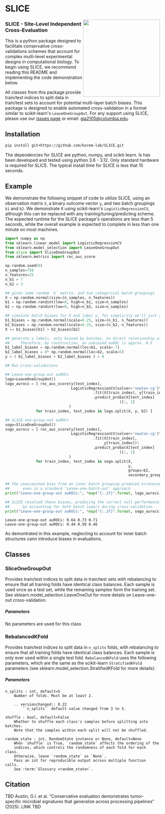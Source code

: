 **SLICE**
=============
<!-- badges: start -->
<!-- [![main](https://github.com/korem-lab/SLICE/actions/workflows/main.yml/badge.svg)](https://github.com/korem-lab/SLICE/actions/workflows/main.yml)
<!-- badges: end -->
<img src='vignettes/SLICE_logo.png' align="right" height="250" />

### SLICE - Site-Level Independent Cross-Evaluation

This is a python package designed to facilitate conservative cross-validations schemes that account for complex multi-level experimental designs in computational biology. To begin using SLICE, we recommend reading this README and implementing the code demonstration below.
<!--  reading it's [documentation pages](https://korem-lab.github.io/SLICE/). -->


All classes from this package provide train/test indices to split data in train/test sets to account for potential multi-layer batch biases. This package is designed to enable automated cross-validation in a format similar to scikit-learn's `LeaveOneGroupOut`. 
For any support using SLICE, please use our <a href="https://github.com/korem-lab/SLICE/issues">issues page</a> or email: gia2105@columbia.edu.

**Installation**
-------------------
```bash
pip install git+https://github.com/korem-lab/SLICE.git
```
The dependencies for SLICE are python, numpy, and scikit-learn. Is has been developed and tested using python 3.6 - 3.12. Only standard hardware is required for SLICE. The typical install time for SLICE is less that 15 seconds. 


**Example**
-----------------
We demonstrate the following snippet of code to utilize SLICE, using an observation matrix `X`, a binary outcome vector `y`, and two batch groupings `b1` and `b2`. We demonstrate it using scikit-learn's `LogisticRegressionCV`, although this can be replaced with any training/tuning/predicting scheme. The expected runtime for the SLICE package's operations are less than 5 seconds, while the overall example is expected to complete in less than one minute on most machines.

```python
import numpy as np 
from sklearn.linear_model import LogisticRegressionCV
from sklearn.model_selection import LeaveOneGroupOut
from slice import SliceOneGroupOut
from sklearn.metrics import roc_auc_score

np.random.seed(0)
n_samples=750
n_features=25
n_b1 = 7
n_b2 = 3

## given some random `X` matrix, and two categorical batch groupings
X = np.random.normal(size=(n_samples, n_features))
b1 = np.random.randint(low=0, high=n_b1, size=n_samples)
b2 = np.random.randint(low=0, high=n_b2, size=n_samples)

## simulate batch biases for X and label y, for simplicity we'll just add biased noise to X
b1_biases = np.random.normal(scale=0.25, size=(n_b1, n_features))
b2_biases = np.random.normal(scale=0.25, size=(n_b2, n_features))
X += b1_biases[b1] + b2_biases[b2]

## generate y labels, only biased by batches, no direct relationship with X
##     Therefore, by construction, an unbiased auROC is approx. 0.5
b1_label_biases = np.random.normal(loc=b1, scale=.7)
b2_label_biases = 0* np.random.normal(loc=b2, scale=5)
y = ( b1_label_biases + b2_label_biases ) > 0

## Run Cross-validations

## Leave-one-group-out auROCs
logo=LeaveOneGroupOut()
logo_aurocs = [ roc_auc_score(y[test_index],
                              LogisticRegressionCV(solver='newton-cg')\
                                        .fit(X[train_index], y[train_index])\
                                        .predict_proba(X[test_index]
                                                    )[:, 1]
                             )
              for train_index, test_index in logo.split(X, y, b2) ]

## SLICE-one-group-out auROCs
sogo=SliceOneGroupOut()
sogo_aurocs = [ roc_auc_score(y[test_index],
                              LogisticRegressionCV(solver='newton-cg')\
                                        .fit(X[train_index], 
                                             y[train_index])\
                                        .predict_proba(X[test_index]
                                                    )[:, 1]
                             )
              for train_index, test_index in sogo.split(X, 
                                                        y, 
                                                        groups=b2, 
                                                        secondary_groups=b1) ]

## the unaccounted bias from an inner batch grouping produced erronesouly high auROCs
##      even in a standard 'Leave-one-batch-out' approach
print("Leave-one-group-out auROCs:", *map("{:.2f}".format, logo_aurocs))

## SLICE resolved these biases, producing the correct null performance
##      by accounting for both batch leyers during cross-validation
print("Leave-one-group-out auROCs:", *map("{:.2f}".format, sogo_aurocs))
```

    Leave-one-group-out auROCs: 0.64 0.73 0.71
    Leave-one-group-out auROCs: 0.44 0.50 0.46


As demontrated in this example, neglecting to account for inner batch structures cann introduce biases in evaluations.



**Classes**
---------

### SliceOneGroupOut

Provides train/test indices to split data in train/test sets with rebalancing to ensure that all training folds have identical class balances. Each sample is used once as a test set, while the remaining samples form the training set. See sklearn.model_selection.LeaveOneOut for more details on Leave-one-out cross-validation. 

##### **Parameters**
No parameters are used for this class 

### RebalancedKFold

Provides train/test indices to split data in `n_splits` folds, with rebalancing to ensure that all training folds have identical class balances. Each sample is only ever used within a single test fold. `RebalancedKFold` uses the following parameters, which are the same as the scikit-learn `StratifiedKFold` parameters (see sklearn.model_selection.StratifiedKFold for more details):

##### **Parameters**
    n_splits : int, default=5
        Number of folds. Must be at least 2.

        .. versionchanged:: 0.22
            ``n_splits`` default value changed from 3 to 5.

    shuffle : bool, default=False
        Whether to shuffle each class's samples before splitting into batches.
        Note that the samples within each split will not be shuffled.

    random_state : int, RandomState instance or None, default=None
        When `shuffle` is True, `random_state` affects the ordering of the
        indices, which controls the randomness of each fold for each class.
        Otherwise, leave `random_state` as `None`.
        Pass an int for reproducible output across multiple function calls.
        See :term:`Glossary <random_state>`.



**Citation**
-------
TBD
Austin, G.I. et al. “Conservative evaluation demonstrates tumor-specific microbial signatures that generalize across processing pipelines” (2025). LINK TBD
